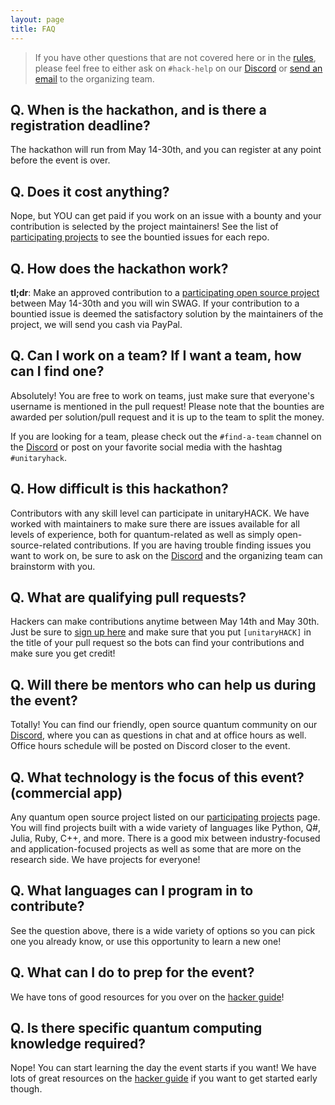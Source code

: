 ```yaml
---
layout: page
title: FAQ
---
```


> If you have other questions that are not covered here or in the [rules](./rules.md), please feel free to either ask on `#hack-help` on our [Discord](http://discord.unitary.fund) or [send an email](mailto:sarah@unitary.fund) to the organizing team.

## Q. When is the hackathon, and is there a registration deadline?

The hackathon will run from May 14-30th, and you can register at any point before the event is over.

## Q. Does it cost anything?

Nope, but YOU can get paid if you work on an issue with a bounty and your contribution is selected by the project maintainers!
See the list of [participating projects](./participating-projects.md) to see the bountied issues for each repo.

## Q. How does the hackathon work?

**tl;dr**: Make an approved contribution to a [participating open source project](./participating-projects.md) between May 14-30th and you will win SWAG. If your contribution to a bountied issue is deemed the satisfactory solution by the maintainers of the project, we will send you cash via PayPal.

## Q. Can I work on a team? If I want a team, how can I find one?

Absolutely!
You are free to work on teams, just make sure that everyone's username is mentioned in the pull request!
Please note that the bounties are awarded per solution/pull request and it is up to the team to split the money.

If you are looking for a team, please check out the `#find-a-team` channel on the [Discord](http://discord.unitary.fund) or post on your favorite social media with the hashtag `#unitaryhack`.

## Q. How difficult is this hackathon?

Contributors with any skill level can participate in unitaryHACK. We have worked with maintainers to make sure there are issues available for all levels of experience, both for quantum-related as well as simply open-source-related contributions.
If you are having trouble finding issues you want to work on, be sure to ask on the [Discord](http://discord.unitary.fund) and the organizing team can brainstorm with you.

## Q. What are qualifying pull requests?

Hackers can make contributions anytime between May 14th and May 30th. Just be sure to [sign up here](https://airtable.com/embed/shrTG20PLC5cjVIPr) and make sure that you put `[unitaryHACK]` in the title of your pull request so the bots can find your contributions and make sure you get credit!

## Q. Will there be mentors who can help us during the event?

Totally! You can find our friendly, open source quantum community on our [Discord](http://discord.unitary.fund), where you can as questions in chat and at office hours as well.
Office hours schedule will be posted on Discord closer to the event.

## Q. What technology is the focus of this event? (commercial app)

Any quantum open source project listed on our [participating projects](./participating-projects.md) page.
You will find projects built with a wide variety of languages like Python, Q#, Julia, Ruby, C++, and more.
There is a good mix between industry-focused and application-focused projects as well as some that are more on the research side.
We have projects for everyone!

## Q. What languages can I program in to contribute?

See the question above, there is a wide variety of options so you can pick one you already know, or use this opportunity to learn a new one!

## Q. What can I do to prep for the event?

We have tons of good resources for you over on the [hacker guide](./hacker-guide.md)!

## Q. Is there specific quantum computing knowledge required?

Nope! You can start learning the day the event starts if you want!
We have lots of great resources on the [hacker guide](./hacker-guide.md) if you want to get started early though.
